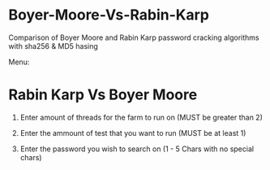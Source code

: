# Boyer-Moore-Vs-Rabin-Karp
Comparison of Boyer Moore and Rabin Karp password cracking algorithms with sha256 &amp; MD5 hasing


Menu: 

Rabin Karp Vs Boyer Moore
=========================

1. Enter amount of threads for the farm to run on
	(MUST be greater than 2)

2. Enter the ammount of test that you want to run
	(MUST be at least 1)

3. Enter the password you wish to search on
	(1 - 5 Chars with no special chars)
